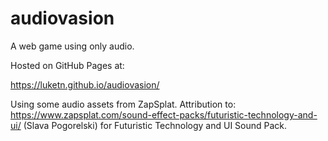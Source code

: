 # audiovasion
A web game using only audio.

Hosted on GitHub Pages at: 

https://luketn.github.io/audiovasion/


Using some audio assets from ZapSplat. 
Attribution to:
https://www.zapsplat.com/sound-effect-packs/futuristic-technology-and-ui/
(Slava Pogorelski) for Futuristic Technology and UI Sound Pack.
